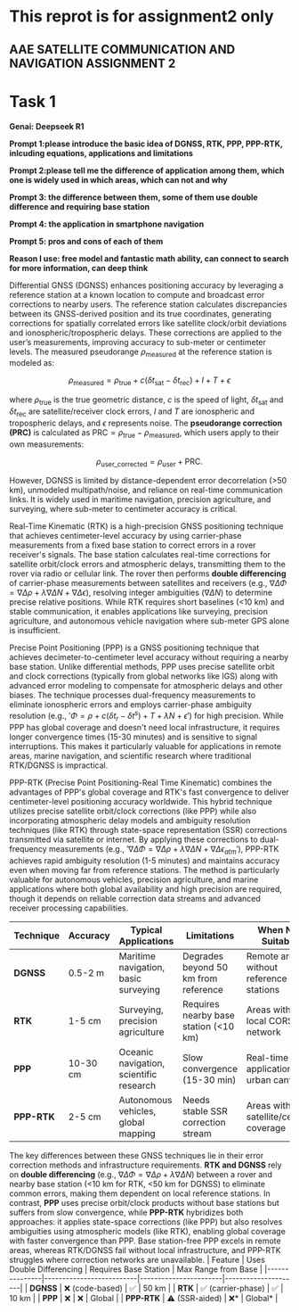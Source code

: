 # This reprot is for assignment2 only 

##  AAE SATELLITE COMMUNICATION AND NAVIGATION ASSIGNMENT 2

# Task 1

**Genai: Deepseek R1**

**Prompt 1:please introduce the basic idea of DGNSS, RTK, PPP, PPP-RTK, inlcuding equations, applications and limitations**

**Prompt 2:please tell me the difference of application among them, which one is widely used in which areas, which can not and why**

**Prompt 3: the difference between them, some of them use double difference and requiring base station**

**Prompt 4: the application in smartphone navigation**

**Prompt 5: pros and cons of each of them**

**Reason I use: free model and fantastic math ability, can connect to search for more information, can deep think**

Differential GNSS (DGNSS) enhances positioning accuracy by leveraging a reference station at a known location to compute and broadcast error corrections to nearby users. The reference station calculates discrepancies between its GNSS-derived position and its true coordinates, generating corrections for spatially correlated errors like satellite clock/orbit deviations and ionospheric/tropospheric delays. These corrections are applied to the user’s measurements, improving accuracy to sub-meter or centimeter levels. The measured pseudorange $` \rho_{\text{measured}} `$ at the reference station is modeled as:  

```math
 \rho_{\text{measured}} = \rho_{\text{true}} + c(\delta t_{\text{sat}} - \delta t_{\text{rec}}) + I + T + \epsilon  
```

where $` \rho_{\text{true}} `$ is the true geometric distance, $` c `$ is the speed of light, $` \delta t_{\text{sat}} `$ and $` \delta t_{\text{rec}} `$ are satellite/receiver clock errors, $` I `$ and $` T `$ are ionospheric and tropospheric delays, and $` \epsilon `$ represents noise. The **pseudorange correction (PRC)** is calculated as $` \text{PRC} = \rho_{\text{true}} - \rho_{\text{measured}} `$, which users apply to their own measurements:  

```math
\rho_{\text{user\_corrected}} = \rho_{\text{user}} + \text{PRC}.  
``` 
However, DGNSS is limited by distance-dependent error decorrelation (>50 km), unmodeled multipath/noise, and reliance on real-time communication links. It is widely used in maritime navigation, precision agriculture, and surveying, where sub-meter to centimeter accuracy is critical.  

Real-Time Kinematic (RTK) is a high-precision GNSS positioning technique that achieves centimeter-level accuracy by using carrier-phase measurements from a fixed base station to correct errors in a rover receiver's signals. The base station calculates real-time corrections for satellite orbit/clock errors and atmospheric delays, transmitting them to the rover via radio or cellular link. The rover then performs **double differencing** of carrier-phase measurements between satellites and receivers (e.g., $`\nabla\Delta\Phi = \nabla\Delta\rho + \lambda\nabla\Delta N + \nabla\Delta\epsilon`$), resolving integer ambiguities ($`\nabla\Delta N`$) to determine precise relative positions. While RTK requires short baselines (<10 km) and stable communication, it enables applications like surveying, precision agriculture, and autonomous vehicle navigation where sub-meter GPS alone is insufficient.

Precise Point Positioning (PPP) is a GNSS positioning technique that achieves decimeter-to-centimeter level accuracy without requiring a nearby base station. Unlike differential methods, PPP uses precise satellite orbit and clock corrections (typically from global networks like IGS) along with advanced error modeling to compensate for atmospheric delays and other biases. The technique processes dual-frequency measurements to eliminate ionospheric errors and employs carrier-phase ambiguity resolution (e.g., $'\Phi = \rho + c(\delta t_r - \delta t^s) + T + \lambda N + \epsilon'$) for high precision. While PPP has global coverage and doesn't need local infrastructure, it requires longer convergence times (15-30 minutes) and is sensitive to signal interruptions. This makes it particularly valuable for applications in remote areas, marine navigation, and scientific research where traditional RTK/DGNSS is impractical.

PPP-RTK (Precise Point Positioning-Real Time Kinematic) combines the advantages of PPP's global coverage and RTK's fast convergence to deliver centimeter-level positioning accuracy worldwide. This hybrid technique utilizes precise satellite orbit/clock corrections (like PPP) while also incorporating atmospheric delay models and ambiguity resolution techniques (like RTK) through state-space representation (SSR) corrections transmitted via satellite or internet. By applying these corrections to dual-frequency measurements (e.g., $'\nabla\Delta\Phi = \nabla\Delta\rho + \lambda\nabla\Delta N + \nabla\Delta\epsilon_{atm}'$), PPP-RTK achieves rapid ambiguity resolution (1-5 minutes) and maintains accuracy even when moving far from reference stations. The method is particularly valuable for autonomous vehicles, precision agriculture, and marine applications where both global availability and high precision are required, though it depends on reliable correction data streams and advanced receiver processing capabilities.

| Technique | Accuracy  | Typical Applications                  | Limitations                          | When Not Suitable                     |
|-----------|-----------|---------------------------------------|--------------------------------------|---------------------------------------|
| **DGNSS** | 0.5-2 m   | Maritime navigation, basic surveying  | Degrades beyond 50 km from reference | Remote areas without reference stations |
| **RTK**   | 1-5 cm    | Surveying, precision agriculture      | Requires nearby base station (<10 km)| Areas without local CORS network       |
| **PPP**   | 10-30 cm  | Oceanic navigation, scientific research | Slow convergence (15-30 min)        | Real-time applications, urban canyons  |
| **PPP-RTK** | 2-5 cm | Autonomous vehicles, global mapping   | Needs stable SSR correction stream   | Areas without satellite/cellular coverage |

The key differences between these GNSS techniques lie in their error correction methods and infrastructure requirements. **RTK and DGNSS** rely on **double differencing** (e.g., $`\nabla\Delta\Phi = \nabla\Delta\rho + \lambda\nabla\Delta N`$) between a rover and nearby base station (<10 km for RTK, <50 km for DGNSS) to eliminate common errors, making them dependent on local reference stations. In contrast, **PPP** uses precise orbit/clock products without base stations but suffers from slow convergence, while **PPP-RTK** hybridizes both approaches: it applies state-space corrections (like PPP) but also resolves ambiguities using atmospheric models (like RTK), enabling global coverage with faster convergence than PPP. Base station-free PPP excels in remote areas, whereas RTK/DGNSS fail without local infrastructure, and PPP-RTK struggles where correction networks are unavailable.
| Feature       | Uses Double Differencing | Requires Base Station | Max Range from Base |
|---------------|--------------------------|-----------------------|---------------------|
| **DGNSS**     | ❌ (code-based)          | ✅                    | 50 km               |
| **RTK**       | ✅ (carrier-phase)       | ✅                    | 10 km               |
| **PPP**       | ❌                       | ❌                    | Global              |
| **PPP-RTK**   | ⚠️ (SSR-aided)          | ❌*                   | Global*             |
